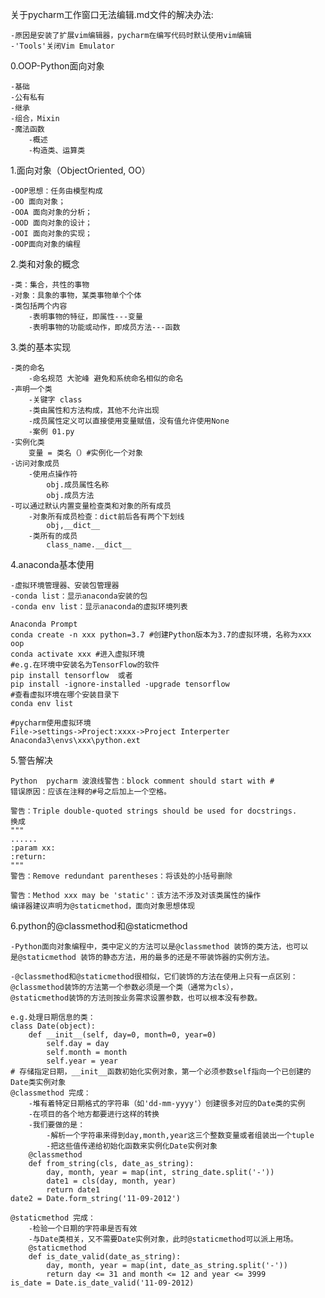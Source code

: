 关于pycharm工作窗口无法编辑.md文件的解决办法:
    
    -原因是安装了扩展vim编辑器，pycharm在编写代码时默认使用vim编辑
    -'Tools'关闭Vim Emulator

0.OOP-Python面向对象
    
    -基础
    -公有私有
    -继承
    -组合，Mixin
    -魔法函数
        -概述
        -构造类、运算类

1.面向对象（ObjectOriented, OO）
    
    -OOP思想：任务由模型构成
    -OO 面向对象；
    -OOA 面向对象的分析；
    -OOD 面向对象的设计；
    -OOI 面向对象的实现；
    -OOP面向对象的编程

2.类和对象的概念
    
    -类：集合，共性的事物
    -对象：具象的事物，某类事物单个个体
    -类包括两个内容
        -表明事物的特征，即属性---变量
        -表明事物的功能或动作，即成员方法---函数
        
3.类的基本实现
    
    -类的命名
        -命名规范 大驼峰 避免和系统命名相似的命名
    -声明一个类
        -关键字 class
        -类由属性和方法构成，其他不允许出现
        -成员属性定义可以直接使用变量赋值，没有值允许使用None
        -案例 01.py
    -实例化类
        变量 = 类名（）#实例化一个对象
    -访问对象成员
        -使用点操作符
            obj.成员属性名称
            obj.成员方法
    -可以通过默认内置变量检查类和对象的所有成员
        -对象所有成员检查：dict前后各有两个下划线
            obj,__dict__
        -类所有的成员
            class_name.__dict__
   
4.anaconda基本使用
    
    -虚拟环境管理器、安装包管理器
    -conda list：显示anaconda安装的包
    -conda env list：显示anaconda的虚拟环境列表
    
    Anaconda Prompt
    conda create -n xxx python=3.7 #创建Python版本为3.7的虚拟环境，名称为xxx oop
    conda activate xxx #进入虚拟环境
    #e.g.在环境中安装名为TensorFlow的软件
    pip install tensorflow  或者
    pip install -ignore-installed -upgrade tensorflow
    #查看虚拟环境在哪个安装目录下
    conda env list
    
    #pycharm使用虚拟环境
    File->settings->Project:xxxx->Project Interperter
    Anaconda3\envs\xxx\python.ext
    
5.警告解决
    
    Python  pycharm 波浪线警告：block comment should start with #
    错误原因：应该在注释的#号之后加上一个空格。
    
    警告：Triple double-quoted strings should be used for docstrings.
    换成
    """
    ......
    :param xx:
    :return:
    """
    警告：Remove redundant parentheses：将该处的小括号删除
    
    警告：Method xxx may be 'static'：该方法不涉及对该类属性的操作
    编译器建议声明为@staticmethod，面向对象思想体现
    
6.python的@classmethod和@staticmethod
    
    -Python面向对象编程中，类中定义的方法可以是@classmethod 装饰的类方法，也可以
    是@staticmethod 装饰的静态方法，用的最多的还是不带装饰器的实例方法。
    
    -@classmethod和@staticmethod很相似，它们装饰的方法在使用上只有一点区别：
    @classmethod装饰的方法第一个参数必须是一个类（通常为cls），
    @staticmethod装饰的方法则按业务需求设置参数，也可以根本没有参数。
    
    e.g.处理日期信息的类：
    class Date(object):
        def __init__(self, day=0, month=0, year=0)
            self.day = day
            self.month = month
            self.year = year
    # 存储指定日期，__init__函数初始化实例对象，第一个必须参数self指向一个已创建的Date类实例对象
    @classmethod 完成：
        -堆有着特定日期格式的字符串（如'dd-mm-yyyy'）创建很多对应的Date类的实例
        -在项目的各个地方都要进行这样的转换
        -我们要做的是：
            -解析一个字符串来得到day,month,year这三个整数变量或者组装出一个tuple
            -把这些值传递给初始化函数来实例化Date实例对象
        @classmethod
        def from_string(cls, date_as_string):   
            day, month, year = map(int, string_date.split('-'))
            date1 = cls(day, month, year) 
            return date1
    date2 = Date.form_string('11-09-2012')
    
    @staticmethod 完成：
        -检验一个日期的字符串是否有效
        -与Date类相关，又不需要Date实例对象，此时@staticmethod可以派上用场。
        @staticmethod
        def is_date_valid(date_as_string):
            day, month, year = map(int, date_as_string.split('-'))
            return day <= 31 and month <= 12 and year <= 3999
    is_date = Date.is_date_valid('11-09-2012)        
        
    